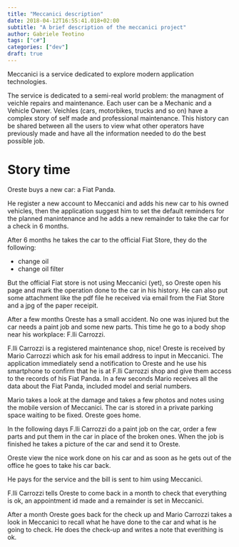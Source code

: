 ```yaml
---
title: "Meccanici description"
date: 2018-04-12T16:55:41.018+02:00
subtitle: "A brief description of the meccanici project"
author: Gabriele Teotino
tags: ["c#"]
categories: ["dev"]
draft: true
---
```


Meccanici is a service dedicated to explore modern application technologies.

The service is dedicated to a semi-real world problem: the managment of veichle repairs and maintenance. Each user can be a Mechanic and a Vehicle Owner.
Veichles (cars, motorbikes, trucks and so on) have a complex story of self made and professional maintenance. This history can be shared between all the users to view what other operators have previously made and have all the information needed to do the best possible job.

# Story time
Oreste buys a new car: a Fiat Panda.

He register a new account to Meccanici and adds his new car to his owned vehicles, then the application suggest him to set the default reminders for the planned manintenance and he adds a new remainder to take the car for a check in 6 months.

After 6 months he takes the car to the official Fiat Store, they do the following:
- change oil
- change oil filter

But the official Fiat store is not using Meccanici (yet), so Oreste open his page and mark the operation done to the car in his history. He can also put some attachment like the pdf file he received via email from the Fiat Store and a jpg of the paper receipit.

After a few months Oreste has a small accident. No one was injured but the car needs a paint job and some new parts. This time he go to a body shop near his workplace: F.lli Carrozzi.

F.lli Carrozzi is a registered maintenance shop, nice! Oreste is received by Mario Carrozzi which ask for his email address to input in Meccanici. The application immediately send a notification to  Oreste and he use his smartphone to confirm that he is at F.lli Carrozzi shop and give them access to the records of his Fiat Panda. In a few seconds Mario receives all the data about the Fiat Panda, included model and serial numbers.

Mario takes a look at the damage and takes a few photos and notes using the mobile version of Meccanici. The car is stored in a private parking space waiting to be fixed. Oreste goes home.

In the following days F.lli Carrozzi do a paint job on the car, order a few parts and put them in the car in place of the broken ones. When the job is finished he takes a picture of the car and send it to Oreste.

Oreste view the nice work done on his car and as soon as he gets out of the office he goes to take his car back.

He pays for the service and the bill is sent to him using Meccanici.

F.lli Carrozzi tells Oreste to come back in a month to check that everything is ok, an appointment id made and a remainder is set in Meccanici.

After a month Oreste goes back for the check up and Mario Carrozzi takes a look in Meccanici to recall what he have done to the car and what is he going to check. He does the check-up and writes a note that everithing is ok.
